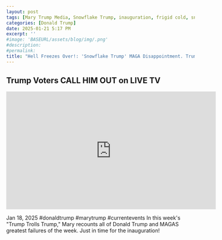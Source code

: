 ```yaml
---
layout: post
tags: [Mary Trump Media, Snowflake Trump, inauguration, frigid cold, snow, maga disappointment]
categories: [Donald Trump]
date: 2025-01-21 5:17 PM
excerpt: ''
#image: 'BASEURL/assets/blog/img/.png'
#description:
#permalink:
title: "Hell Freezes Over!: 'Snowflake Trump' MAGA Disappointment. Trumplandia Residents In DC To See Conauguration In Person Forced To Watch On Jumbotron In Arena"
---
```



## Trump Voters CALL HIM OUT on LIVE TV

<iframe width="560" height="315" src="https://www.youtube.com/embed/PnII5fEJ-Xo?si=wZdkQFLGtONsV8Pd" title="YouTube video player" frameborder="0" allow="accelerometer; autoplay; clipboard-write; encrypted-media; gyroscope; picture-in-picture; web-share" referrerpolicy="strict-origin-when-cross-origin" allowfullscreen></iframe>

Jan 18, 2025  #donaldtrump #marytrump #currentevents
In this week's "Trump Trolls Trump," Mary recounts all of Donald Trump and MAGAS greatest failures of the week. Just in time for the inauguration!
